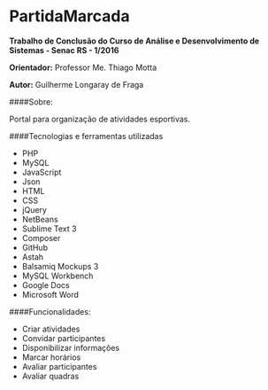 # **PartidaMarcada**

**Trabalho de Conclusão do Curso de Análise e Desenvolvimento de Sistemas - Senac RS - 1/2016**

**Orientador:** Professor Me. Thiago Motta

**Autor:** Guilherme Longaray de Fraga

####Sobre:

Portal para organização de atividades esportivas.

####Tecnologias e ferramentas utilizadas

* PHP
* MySQL
* JavaScript
* Json
* HTML
* CSS
* jQuery
* NetBeans
* Sublime Text 3
* Composer
* GitHub
* Astah
* Balsamiq Mockups 3
* MySQL Workbench
* Google Docs
* Microsoft Word

####Funcionalidades:

* Criar atividades
* Convidar participantes
* Disponibilizar informações
* Marcar horários
* Avaliar participantes
* Avaliar quadras

